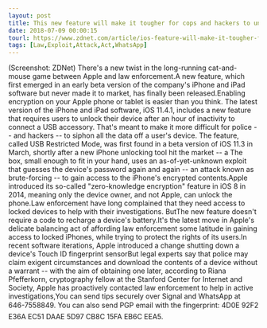```yaml
---
layout: post
title: This new feature will make it tougher for cops and hackers to unlock your iPhone
date: 2018-07-09 00:00:15
tourl: https://www.zdnet.com/article/ios-feature-will-make-it-tougher-for-cops-to-unlock-your-iphone/
tags: [Law,Exploit,Attack,Act,WhatsApp]
---
```

(Screenshot: ZDNet) There's a new twist in the long-running cat-and-mouse game between Apple and law enforcement.A new feature, which first emerged in an early beta version of the company's iPhone and iPad software but never made it to market, has finally been released.Enabling encryption on your Apple phone or tablet is easier than you think. The latest version of the iPhone and iPad software, iOS 11.4.1, includes a new feature that requires users to unlock their device after an hour of inactivity to connect a USB accessory. That's meant to make it more difficult for police -- and hackers -- to siphon all the data off a user's device. The feature, called USB Restricted Mode, was first found in a beta version of iOS 11.3 in March, shortly after a new iPhone unlocking tool hit the market -- a The box, small enough to fit in your hand, uses an as-of-yet-unknown exploit that guesses the device's password again and again -- an attack known as brute-forcing -- to gain access to the iPhone's encrypted contents.Apple introduced its so-called "zero-knowledge encryption" feature in iOS 8 in 2014, meaning only the device owner, and not Apple, can unlock the phone.Law enforcement have long complained that they need access to locked devices to help with their investigations. ButThe new feature doesn't require a code to recharge a device's battery.It's the latest move in Apple's delicate balancing act of affording law enforcement some latitude in gaining access to locked iPhones, while trying to protect the rights of its users.In recent software iterations, Apple introduced a change shutting down a device's Touch ID fingerprint sensorBut legal experts say that police may claim exigent circumstances and download the contents of a device without a warrant -- with the aim of obtaining one later, according to Riana Pfefferkorn, cryptography fellow at the Stanford Center for Internet and Society, Apple has proactively contacted law enforcement to help in active investigations,You can send tips securely over Signal and WhatsApp at 646-7558849. You can also send PGP email with the fingerprint: 4D0E 92F2 E36A EC51 DAAE 5D97 CB8C 15FA EB6C EEA5.